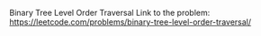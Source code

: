 Binary Tree Level Order Traversal
Link to the problem:
https://leetcode.com/problems/binary-tree-level-order-traversal/
